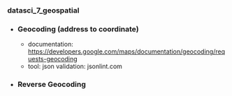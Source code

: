 ### datasci_7_geospatial
- ### Geocoding (address to coordinate)

  - documentation:
  https://developers.google.com/maps/documentation/geocoding/requests-geocoding
  - tool: 
  json validation: jsonlint.com
  
- ### Reverse Geocoding
  
